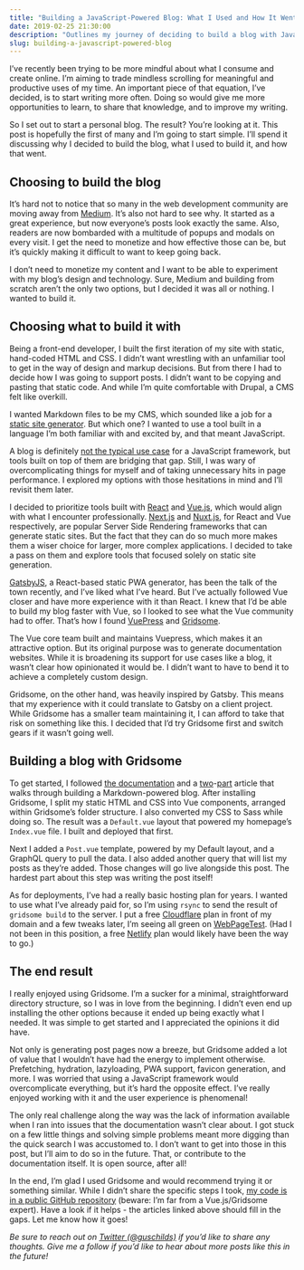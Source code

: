 ```yaml
---
title: "Building a JavaScript-Powered Blog: What I Used and How It Went"
date: 2019-02-25 21:30:00
description: "Outlines my journey of deciding to build a blog with JavaScript, how I chose which tool to use, and how it went."
slug: building-a-javascript-powered-blog
---
```


I’ve recently been trying to be more mindful about what I consume and create online. I’m aiming to trade mindless scrolling for meaningful and productive uses of my time. An important piece of that equation, I’ve decided, is to start writing more often. Doing so would give me more opportunities to learn, to share that knowledge, and to improve my writing.

So I set out to start a personal blog. The result? You’re looking at it. This post is hopefully the first of many and I’m going to start simple. I’ll spend it discussing why I decided to build the blog, what I used to build it, and how that went.

## Choosing to build the blog
It’s hard not to notice that so many in the web development community are moving away from [Medium](https://medium.com/). It’s also not hard to see why. It started as a great experience, but now everyone’s posts look exactly the same. Also, readers are now bombarded with a multitude of popups and modals on every visit. I get the need to monetize and how effective those can be, but it’s quickly making it difficult to want to keep going back.

I don’t need to monetize my content and I want to be able to experiment with my blog’s design and technology. Sure, Medium and building from scratch aren’t the only two options, but I decided it was all or nothing. I wanted to build it.

## Choosing what to build it with
Being a front-end developer, I built the first iteration of my site with static, hand-coded HTML and CSS. I didn’t want wrestling with an unfamiliar tool to get in the way of design and markup decisions. But from there I had to decide how I was going to support posts. I didn’t want to be copying and pasting that static code. And while I’m quite comfortable with Drupal, a CMS felt like overkill.

I wanted Markdown files to be my CMS, which sounded like a job for a [static site generator](https://www.staticgen.com/). But which one? I wanted to use a tool built in a language I’m both familiar with and excited by, and that meant JavaScript.

A blog is definitely [not the typical use case](https://jasonformat.com/application-holotypes/) for a JavaScript framework, but tools built on top of them are bridging that gap. Still, I was wary of overcomplicating things for myself and of taking unnecessary hits in page performance. I explored my options with those hesitations in mind and I’ll revisit them later.

I decided to prioritize tools built with [React](https://reactjs.org/) and [Vue.js](https://vuejs.org/), which would align with what I encounter professionally. [Next.js](https://nextjs.org/) and [Nuxt.js](https://nuxtjs.org/), for React and Vue respectively, are popular Server Side Rendering frameworks that can generate static sites. But the fact that they can do so much more makes them a wiser choice for larger, more complex applications. I decided to take a pass on them and explore tools that focused solely on static site generation.

[GatsbyJS](https://www.gatsbyjs.org/), a React-based static PWA generator, has been the talk of the town recently, and I’ve liked what I’ve heard. But I’ve actually followed Vue closer and have more experience with it than React. I knew that I’d be able to build my blog faster with Vue, so I looked to see what the Vue community had to offer. That’s how I found [VuePress](https://vuepress.vuejs.org/) and [Gridsome](https://gridsome.org/).

The Vue core team built and maintains Vuepress, which makes it an attractive option. But its original purpose was to generate documentation websites. While it is broadening its support for use cases like a blog, it wasn’t clear how opinionated it would be. I didn’t want to have to bend it to achieve a completely custom design.

Gridsome, on the other hand, was heavily inspired by Gatsby. This means that my experience with it could translate to Gatsby on a client project. While Gridsome has a smaller team maintaining it, I can afford to take that risk on something like this. I decided that I’d try Gridsome first and switch gears if it wasn’t going well.

## Building a blog with Gridsome
To get started, I followed [the documentation](https://gridsome.org/docs) and a [two](https://alligator.io/vuejs/gridsome-blog/)-[part](https://alligator.io/vuejs/gridsome-list-posts/) article that walks through building a Markdown-powered blog. After installing Gridsome, I split my static HTML and CSS into Vue components, arranged within Gridsome’s folder structure. I also converted my CSS to Sass while doing so. The result was a `Default.vue` layout that powered my homepage’s `Index.vue` file. I built and deployed that first.

Next I added a `Post.vue` template, powered by my Default layout, and a GraphQL query to pull the data. I also added another query that will list my posts as they’re added. Those changes will go live alongside this post. The hardest part about this step was writing the post itself!

As for deployments, I’ve had a really basic hosting plan for years. I wanted to use what I’ve already paid for, so I’m using `rsync` to send the result of `gridsome build` to the server. I put a free [Cloudflare](https://www.cloudflare.com/) plan in front of my domain and a few tweaks later, I’m seeing all green on [WebPageTest](http://webpagetest.org/). (Had I not been in this position, a free [Netlify](https://www.netlify.com/) plan would likely have been the way to go.)

## The end result
I really enjoyed using Gridsome. I’m a sucker for a minimal, straightforward directory structure, so I was in love from the beginning. I didn’t even end up installing the other options because it ended up being exactly what I needed. It was simple to get started and I appreciated the opinions it did have.

Not only is generating post pages now a breeze, but Gridsome added a lot of value that I wouldn’t have had the energy to implement otherwise. Prefetching, hydration, lazyloading, PWA support, favicon generation, and more. I was worried that using a JavaScript framework would overcomplicate everything, but it’s hard the opposite effect. I’ve really enjoyed working with it and the user experience is phenomenal!

The only real challenge along the way was the lack of information available when I ran into issues that the documentation wasn’t clear about. I got stuck on a few little things and solving simple problems meant more digging than the quick search I was accustomed to. I don’t want to get into those in this post, but I’ll aim to do so in the future. That, or contribute to the documentation itself. It is open source, after all!

In the end, I’m glad I used Gridsome and would recommend trying it or something similar. While I didn’t share the specific steps I took, [my code is in a public GitHub repository](https://github.com/guschilds/guschilds) (beware: I’m far from a Vue.js/Gridsome expert). Have a look if it helps - the articles linked above should fill in the gaps. Let me know how it goes!

_Be sure to reach out on [Twitter (@guschilds)](https://twitter.com/guschilds) if you’d like to share any thoughts. Give me a follow if you’d like to hear about more posts like this in the future!_
